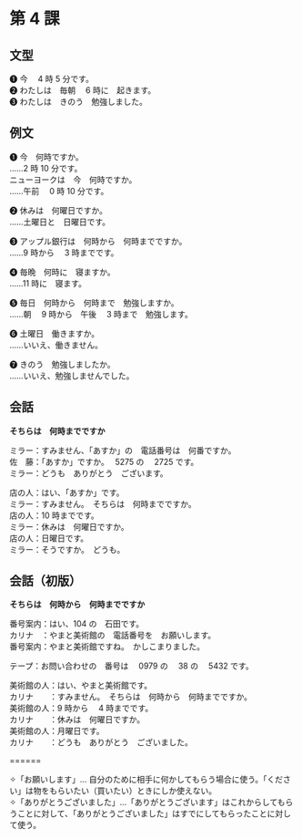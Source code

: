 # 第 4 課

## 文型

❶ 今　 4 時 5 分です。  
❷ わたしは　毎朝　 6 時に　起きます。  
❸ わたしは　きのう　勉強しました。

## 例文

❶ 今　何時ですか。  
……2 時 10 分です。  
ニューヨークは　今　何時ですか。  
……午前　 0 時 10 分です。

❷ 休みは　何曜日ですか。  
……土曜日と　日曜日です。

❸ アップル銀行は　何時から　何時までですか。  
……9 時から　 3 時までです。

❹ 毎晩　何時に　寝ますか。  
……11 時に　寝ます。

❺ 毎日　何時から　何時まで　勉強しますか。  
……朝　 9 時から　午後　 3 時まで　勉強します。

❻ 土曜日　働きますか。  
……いいえ、働きません。

❼ きのう　勉強しましたか。  
……いいえ、勉強しませんでした。

## 会話

**そちらは　何時までですか**

ミラー：すみません、「あすか」の　電話番号は　何番ですか。  
佐　藤：「あすか」ですか。　 5275 の　 2725 です。  
ミラー：どうも　ありがとう　ございます。

店の人：はい、「あすか」です。  
ミラー：すみません。　そちらは　何時までですか。  
店の人：10 時までです。  
ミラー：休みは　何曜日ですか。  
店の人：日曜日です。  
ミラー：そうですか。　どうも。

## 会話（初版）

**そちらは　何時から　何時までですか**

番号案内：はい、104 の　石田です。  
カリナ　：やまと美術館の　電話番号を　お願いします。  
番号案内：やまと美術館ですね。　かしこまりました。

テープ：お問い合わせの　番号は　 0979 の　 38 の　 5432 です。

美術館の人：はい、やまと美術館です。  
カリナ　　：すみません。　そちらは　何時から　何時までですか。  
美術館の人：9 時から　 4 時までです。  
カリナ　　：休みは　何曜日ですか。  
美術館の人：月曜日です。  
カリナ　　：どうも　ありがとう　ございました。

======

✧「お願いします」… 自分のために相手に何かしてもらう場合に使う。「ください」は物をもらいたい（買いたい）ときにしか使えない。  
✧「ありがとうございました」…「ありがとうございます」はこれからしてもらうことに対して、「ありがとうございました」はすでにしてもらったことに対して使う。
